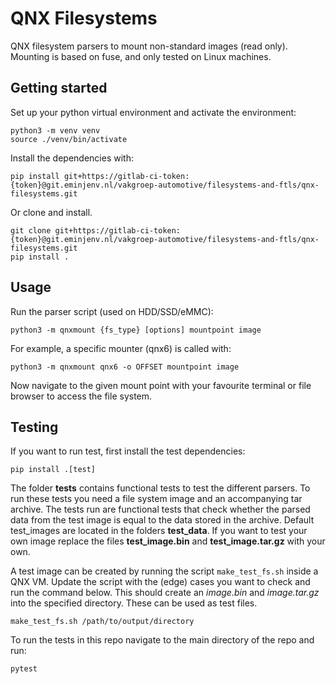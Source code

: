# QNX Filesystems
QNX filesystem parsers to mount non-standard images (read only).
Mounting is based on fuse, and only tested on Linux machines.

## Getting started
Set up your python virtual environment and activate the environment:
```commandline
python3 -m venv venv
source ./venv/bin/activate
```
Install the dependencies with:
```commandline
pip install git+https://gitlab-ci-token:{token}@git.eminjenv.nl/vakgroep-automotive/filesystems-and-ftls/qnx-filesystems.git
```

Or clone and install.
```commandline
git clone git+https://gitlab-ci-token:{token}@git.eminjenv.nl/vakgroep-automotive/filesystems-and-ftls/qnx-filesystems.git
pip install .
```

## Usage
Run the parser script (used on HDD/SSD/eMMC):
```shell
python3 -m qnxmount {fs_type} [options] mountpoint image
```

For example, a specific mounter (qnx6) is called with:
```shell
python3 -m qnxmount qnx6 -o OFFSET mountpoint image
```

Now navigate to the given mount point with your favourite terminal or file browser to access the file system.

## Testing

If you want to run test, first install the test dependencies:
```commandline
pip install .[test]
```

The folder **tests** contains functional tests to test the different parsers.
To run these tests you need a file system image and an accompanying tar archive.
The tests run are functional tests that check whether the parsed data from the test image is equal to the data stored in the archive.
Default test_images are located in the folders **test_data**.
If you want to test your own image replace the files **test_image.bin** and **test_image.tar.gz** with your own.

A test image can be created by running the script `make_test_fs.sh` inside a QNX VM.
Update the script with the (edge) cases you want to check and run the command below.
This should create an _image.bin_ and _image.tar.gz_ into the specified directory.
These can be used as test files.
```shell
make_test_fs.sh /path/to/output/directory
```

To run the tests in this repo navigate to the main directory of the repo and run:
```shell
pytest
```

[//]: # (Usually, tests can be run by directly calling `pytest tests --image ... --tar ...`, however this method fails here.)
[//]: # (The reason is that the tests are located in a separate subfolder from the **qnx6_file_system.py**. )
[//]: # (The qnx6_file_system module cannot be imported because it is not located in the tests directory.)
[//]: # (When python3 is called it adds '.' to the PATH and since the qnx6_file_system module is located in the working directory they can be found.)
